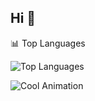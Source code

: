 ## Hi 👋

📊 Top Languages

![Top Languages](https://github-readme-stats.vercel.app/api/top-langs/?username=DGdiegoAR9&layout=compact&theme=radical)


![Cool Animation](https://media1.giphy.com/media/v1.Y2lkPTc5MGI3NjExaXY3eDd1Z3U5MWVsbjNncWdpNjZtdHNhbHBqaXkzZTRteDdoZjRxbiZlcD12MV9pbnRlcm5hbF9naWZfYnlfaWQmY3Q9dHM/ksE9feSa2b4V2GYwY4/giphy.gif)

